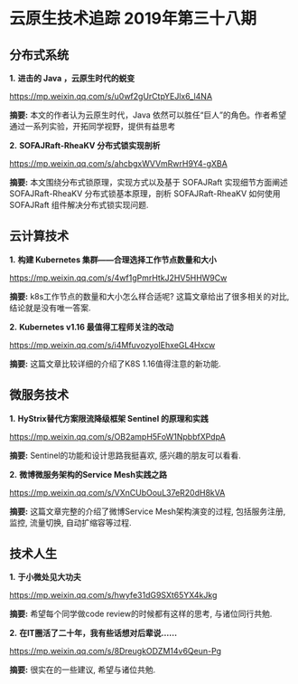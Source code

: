 # 云原生技术追踪 2019年第三十八期
## 分布式系统
**1.** **进击的 Java ，云原生时代的蜕变**

https://mp.weixin.qq.com/s/u0wf2gUrCtpYEJlx6_l4NA

**摘要:** 本文的作者认为云原生时代，Java 依然可以胜任“巨人”的角色。作者希望通过一系列实验，开拓同学视野，提供有益思考

**2.** **SOFAJRaft-RheaKV 分布式锁实现剖析**

https://mp.weixin.qq.com/s/ahcbgxWVVmRwrH9Y4-gXBA

**摘要:** 本文围绕分布式锁原理，实现方式以及基于 SOFAJRaft 实现细节方面阐述 SOFAJRaft-RheaKV 分布式锁基本原理，剖析 SOFAJRaft-RheaKV 如何使用 SOFAJRaft 组件解决分布式锁实现问题.

## 云计算技术
**1.** **构建 Kubernetes 集群——合理选择工作节点数量和大小**

https://mp.weixin.qq.com/s/4wf1gPmrHtkJ2HV5HHW9Cw

**摘要:** k8s工作节点的数量和大小怎么样合适呢? 这篇文章给出了很多相关的对比, 结论就是没有唯一答案.

**2.** **Kubernetes v1.16 最值得工程师关注的改动**

https://mp.weixin.qq.com/s/i4MfuvozyoIEhxeGL4Hxcw

**摘要:** 这篇文章比较详细的介绍了K8S 1.16值得注意的新功能.

## 微服务技术
**1.** **HyStrix替代方案限流降级框架 Sentinel 的原理和实践**

https://mp.weixin.qq.com/s/OB2ampH5FoW1NpbbfXPdpA

**摘要:** Sentinel的功能和设计思路我挺喜欢, 感兴趣的朋友可以看看.

**2.** **微博微服务架构的Service Mesh实践之路**

https://mp.weixin.qq.com/s/VXnCUbOouL37eR20dH8kVA

**摘要:** 这篇文章完整的介绍了微博Service Mesh架构演变的过程, 包括服务注册, 监控, 流量切换, 自动扩缩容等过程.

## 技术人生
**1.** **于小微处见大功夫**

https://mp.weixin.qq.com/s/hwyfe31dG9SXt65YX4kJkg

**摘要:** 希望每个同学做code review的时候都有这样的思考, 与诸位同行共勉.

**2.** **在IT圈活了二十年，我有些话想对后辈说……**

https://mp.weixin.qq.com/s/8DreugkODZM14v6Qeun-Pg

**摘要:** 很实在的一些建议, 希望与诸位共勉.
